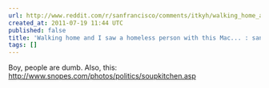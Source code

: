```yaml
---
url: http://www.reddit.com/r/sanfrancisco/comments/itkyh/walking_home_and_i_saw_a_homeless_person_with/
created_at: 2011-07-19 11:44 UTC
published: false
title: 'Walking home and I saw a homeless person with this Mac... : sanfrancisco'
tags: []
---
```


Boy, people are dumb. Also, this: <a href="http://www.snopes.com/photos/politics/soupkitchen.asp">http://www.snopes.com/photos/politics/soupkitchen.asp</a>
